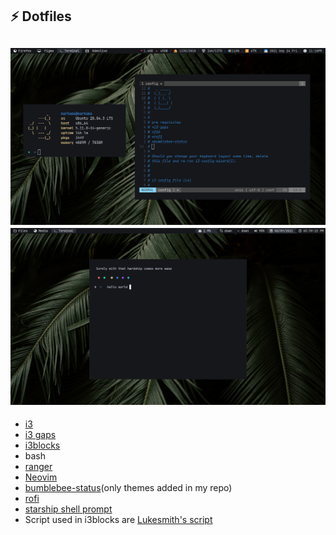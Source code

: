 ## ⚡ Dotfiles

![i3](https://github.com/tsjazil/i3-dotfiles/blob/master/gallery/i3blocks.png)
![my-setup](https://raw.githubusercontent.com/tsjazil/i3-dotfiles/master/gallery/navytheme.png)
---
* [i3](https://github.com/i3/i3)
* [i3 gaps](https://github.com/Airblader/i3)
* [i3blocks](https://github.com/vivien/i3blocks)
* bash
* [ranger](https://github.com/ranger/ranger)
* [Neovim](https://github.com/neovim/neovim)
* [bumblebee-status](https://github.com/tobi-wan-kenobi/bumblebee-status)(only themes added in my repo)
* [rofi](https://github.com/davatorium/rofi)
* [starship shell prompt](https://github.com/starship/starship)
* Script used in i3blocks are [Lukesmith's script](https://github.com/LukeSmithxyz/voidrice/tree/master/.local/bin/statusbar)
